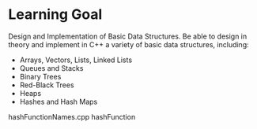 # Learning Goal

Design and Implementation of Basic Data Structures. Be able to design in theory and implement in C++ a variety of basic data structures, including:

- Arrays, Vectors, Lists, Linked Lists
- Queues and Stacks
- Binary Trees
- Red-Black Trees
- Heaps
- Hashes and Hash Maps

hashFunctionNames.cpp
hashFunction
